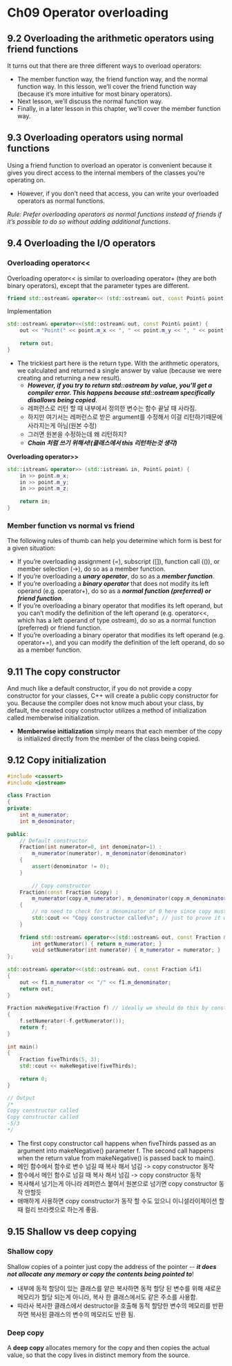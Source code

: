 # Ch09 Operator overloading

## 9.2 Overloading the arithmetic operators using friend functions

It turns out that there are three different ways to overload operators:

- The member function way, the friend function way, and the normal  function way. In this lesson, we’ll cover the friend function way (because it’s more intuitive for most binary operators).
- Next lesson, we’ll discuss the normal function way.
- Finally, in a later lesson in  this chapter, we’ll cover the member function way.

## 9.3 Overloading operators using normal functions

Using a friend function to overload an operator is convenient because it gives you direct access to the internal members of the classes you’re operating on.

- However, if you don’t need that access, you can write your overloaded operators as normal functions.  

*Rule: Prefer overloading operators as normal functions instead of  friends if it’s possible to do so without adding additional functions*.

## 9.4 Overloading the I/O operators

### Overloading operator<<

Overloading operator<< is similar to overloading operator+  (they are both binary operators), except that the parameter types are  different.

```c++
friend std::ostream& operator<< (std::ostream& out, const Point& point);
```

Implementation

```c++
std::ostream& operator<<(std::ostream& out, const Point& point) {
    out << "Point(" << point.m_x << ", " << point.m_y << ", " << point.m_z << ")";
    
    return out;
}
```

- The trickiest part here is the return type.  With the arithmetic  operators, we calculated and returned a single answer by value (because  we were creating and returning a new result).
  - ***However, if you try to  return std::ostream by value, you’ll get a compiler error.  This happens because std::ostream specifically disallows being copied***.
  - 레퍼런스로 리턴 할 때 내부에서 정의한 변수는 함수 끝날 때 사라짐.
  - 하지만 여기서는 레퍼런스로 받은 argument를 수정해서 이걸 리턴하기때문에 사라지는게 아님(원본 수정)
  - 그러면 원본을 수정하는데 왜 리턴하지?
  - ***Chain 처럼 쓰기 위해서!(클래스에서 this 리턴하는것 생각)***

**Overloading operator>>** 

```c++
std::istream& operator>> (std::istream& in, Point& point) {
    in >> point.m_x;
    in >> point.m_y;
    in >> point.m_z;
    
    return in;
}
```

### Member function vs normal vs friend

The following rules of thumb can help you determine which form is best for a given situation:

- If you’re overloading assignment (=), subscript ([]), function call  (()), or member selection (->), do so as a member function.
- If you’re overloading a ***unary operator***, do so as a ***member function***.
- If you’re overloading a ***binary operator*** that does not modify its  left operand (e.g. operator+), do so as a ***normal function (preferred) or friend function***.
- If you’re overloading a binary operator that modifies its left  operand, but you can’t modify the definition of the left operand (e.g.  operator<<, which has a left operand of type ostream), do so as a  normal function (preferred) or friend function.
- If you’re overloading a binary operator that modifies its left operand (e.g. operator+=), and you can modify the definition of the left operand, do so as a member function.

## 9.11 The copy constructor

And much like a default constructor, if you do not provide a copy constructor for your classes, C++ will create a public copy constructor for you. Because the compiler does not know much about your class, by  default, the created copy constructor utilizes a method of initialization called memberwise initialization.

- **Memberwise initialization** simply means that each member of the copy is initialized directly from the member of the class being copied.  

## 9.12 Copy initialization

```c++
#include <cassert>
#include <iostream>
 
class Fraction
{
private:
	int m_numerator;
	int m_denominator;
 
public:
    // Default constructor
    Fraction(int numerator=0, int denominator=1) :
        m_numerator(numerator), m_denominator(denominator)
    {
        assert(denominator != 0);
    }
 
        // Copy constructor
	Fraction(const Fraction &copy) :
		m_numerator(copy.m_numerator), m_denominator(copy.m_denominator)
	{
		// no need to check for a denominator of 0 here since copy must already be a valid Fraction
		std::cout << "Copy constructor called\n"; // just to prove it works
	}
 
	friend std::ostream& operator<<(std::ostream& out, const Fraction &f1);
        int getNumerator() { return m_numerator; }
        void setNumerator(int numerator) { m_numerator = numerator; }
};
 
std::ostream& operator<<(std::ostream& out, const Fraction &f1)
{
	out << f1.m_numerator << "/" << f1.m_denominator;
	return out;
}
 
Fraction makeNegative(Fraction f) // ideally we should do this by const reference
{
    f.setNumerator(-f.getNumerator());
    return f;
}
 
int main()
{
    Fraction fiveThirds(5, 3);
    std::cout << makeNegative(fiveThirds);
 
    return 0;
}

// Output 
/*
Copy constructor called
Copy constructor called
-5/3
*/
```

- The first copy constructor call happens when fiveThirds passed as an  argument into makeNegative() parameter f.  The second call happens when  the return value from makeNegative() is passed back to main().
- 메인 함수에서 함수로 변수 넘길 때 복사 해서 넘김 ->  copy constructor 동작
- 함수에서 메인 함수로 넘길 때 복사 해서 넘김 -> copy constructor 동작
- 복사해서 넘기는게 아니라 레퍼런스 붙여서 원본으로 넘기면 copy constructor 동작 안할듯
- 애매하게 사용하면 copy constructor가 동작 할 수도 있으니 이니셜라이제이션 할 때 컬리 브라켓으로 하는게 좋음.

## 9.15 Shallow vs deep copying

### Shallow copy

Shallow copies of a pointer just copy the address of the pointer -- ***it  does not allocate any memory or copy the contents being pointed to***!

- 내부에 동적 할당이 있는 클래스를 얕은 복사하면 동적 할당 된 변수를 위해 새로운 메모리가 할당 되는게 아니라, 복사 한 클래스에서도 같은 주소를 사용함.
- 따라사 복사한 클래스에서 destructor을 호출해 동적 할당한 변수의 메모리를 반환하면 복사된 클래스의 변수의 메모리도 반환 됨.

### Deep copy

A **deep copy** allocates memory for the copy and then copies the actual value, so that the copy lives in distinct memory from the source.

